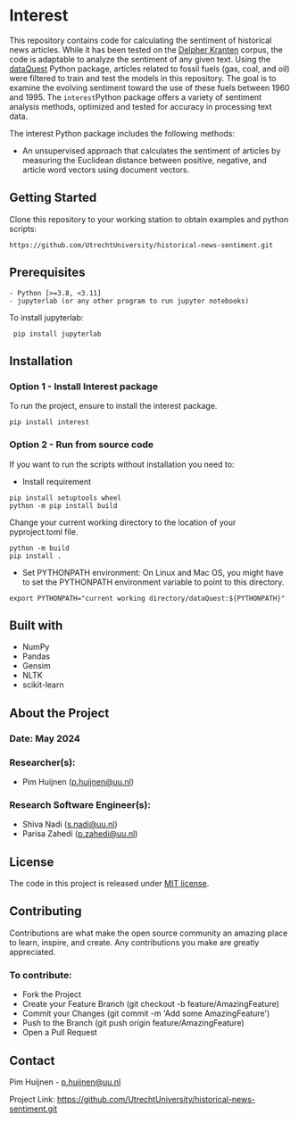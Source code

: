 # Interest

This repository contains code for calculating the sentiment of historical news articles. While it has been tested on the [Delpher Kranten](https://www.delpher.nl/nl/kranten) corpus, the code is adaptable to analyze the sentiment of any given text. Using the [dataQuest](https://github.com/UtrechtUniversity/dataQuest?tab=readme-ov-file) Python package, articles related to fossil fuels (gas, coal, and oil) were filtered to train and test the models in this repository. The goal is to examine the evolving sentiment toward the use of these fuels between 1960 and 1995. The ```interest```Python package offers a variety of sentiment analysis methods, optimized and tested for accuracy in processing text data.

The interest Python package includes the following methods:

- An unsupervised approach that calculates the sentiment of articles by measuring the Euclidean distance between    positive, negative, and article word vectors using document vectors.

## Getting Started
Clone this repository to your working station to obtain examples and python scripts:

```https://github.com/UtrechtUniversity/historical-news-sentiment.git```

## Prerequisites

```
- Python [>=3.8, <3.11]
- jupyterlab (or any other program to run jupyter notebooks)
```
To install jupyterlab:

``` pip install jupyterlab```

## Installation

### Option 1 - Install Interest package
To run the project, ensure to install the interest package.

``` pip install interest ```

### Option 2 - Run from source code
If you want to run the scripts without installation you need to:

- Install requirement

```
pip install setuptools wheel
python -m pip install build
```
Change your current working directory to the location of your pyproject.toml file.

```
python -m build
pip install .
```

- Set PYTHONPATH environment: On Linux and Mac OS, you might have to set the PYTHONPATH environment variable to point to this directory.
```
export PYTHONPATH="current working directory/dataQuest:${PYTHONPATH}"
```

## Built with
- NumPy
- Pandas
- Gensim
- NLTK
- scikit-learn

## About the Project

### Date: May 2024

### Researcher(s):

- Pim Huijnen (p.huijnen@uu.nl)

### Research Software Engineer(s):

- Shiva Nadi (s.nadi@uu.nl)  
- Parisa Zahedi (p.zahedi@uu.nl)

## License

The code in this project is released under [MIT license](https://github.com/UtrechtUniversity/patent-breakthrough/blob/main/LICENSE).

## Contributing

Contributions are what make the open source community an amazing place to learn, inspire, and create. Any contributions you make are greatly appreciated.

### To contribute:

- Fork the Project
- Create your Feature Branch (git checkout -b feature/AmazingFeature)
- Commit your Changes (git commit -m 'Add some AmazingFeature')
- Push to the Branch (git push origin feature/AmazingFeature)
- Open a Pull Request

## Contact

Pim Huijnen - p.huijnen@uu.nl

Project Link:  https://github.com/UtrechtUniversity/historical-news-sentiment.git
